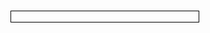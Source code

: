 <object data="https://drive.google.com/uc?export=view&id=1QjiHGcKmg4Db-1H3aks2kcNUSxdO7Si7" type="application/pdf" width="700" height="800" style="border:1px solid black;">
    <embed src="https://drive.google.com/uc?export=view&id=1QjiHGcKmg4Db-1H3aks2kcNUSxdO7Si7">
</object>

